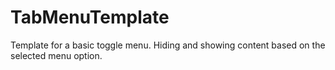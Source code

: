 # TabMenuTemplate
Template for a basic toggle menu. Hiding and showing content based on the selected menu option. 
